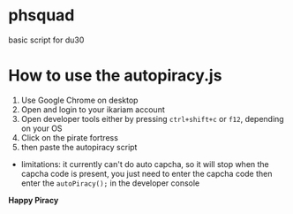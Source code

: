 # phsquad
basic script for du30


# How to use the autopiracy.js
1. Use Google Chrome on desktop
1. Open and login to your ikariam account
1. Open developer tools either by pressing `ctrl+shift+c` or `f12`, depending on your OS
1. Click on the pirate fortress
1. then paste the autopiracy script

* limitations:
it currently can't do auto capcha, so it will stop when the capcha code is present, you just need to enter the capcha code then enter the `autoPiracy();` in the developer console

__Happy Piracy__
